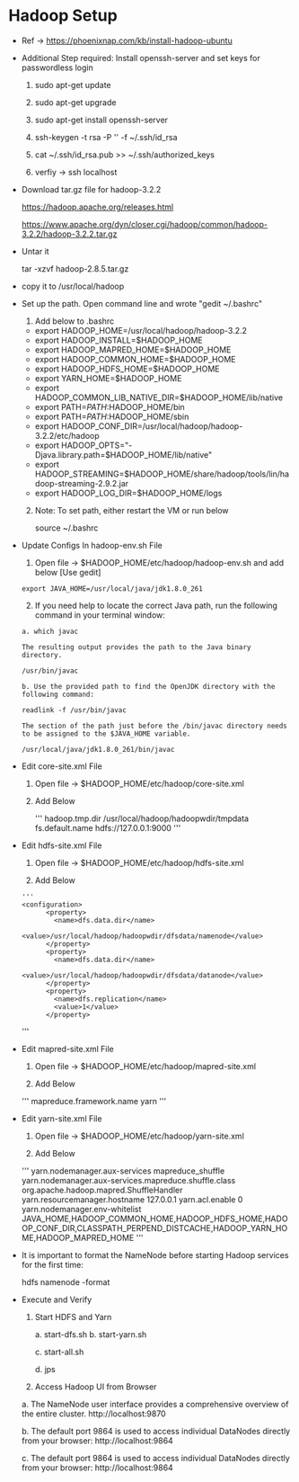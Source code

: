 # Hadoop Setup 

- Ref -> https://phoenixnap.com/kb/install-hadoop-ubuntu
  
- Additional Step required: Install openssh-server and set keys for passwordless login
  1. sudo apt-get update
  2. sudo apt-get upgrade
  3. sudo apt-get install openssh-server

  4. ssh-keygen -t rsa -P '' -f ~/.ssh/id_rsa
  5. cat ~/.ssh/id_rsa.pub >> ~/.ssh/authorized_keys

  6. verfiy -> ssh localhost
  
- Download tar.gz file for hadoop-3.2.2

   https://hadoop.apache.org/releases.html
  
   https://www.apache.org/dyn/closer.cgi/hadoop/common/hadoop-3.2.2/hadoop-3.2.2.tar.gz


- Untar it 
    
	tar -xzvf hadoop-2.8.5.tar.gz

- copy it to /usr/local/hadoop

- Set up the path. Open command line and wrote "gedit ~/.bashrc" 
  
  1. Add below to .bashrc
  
    - export HADOOP_HOME=/usr/local/hadoop/hadoop-3.2.2
	- export HADOOP_INSTALL=$HADOOP_HOME
	- export HADOOP_MAPRED_HOME=$HADOOP_HOME
	- export HADOOP_COMMON_HOME=$HADOOP_HOME
	- export HADOOP_HDFS_HOME=$HADOOP_HOME
	- export YARN_HOME=$HADOOP_HOME
	- export HADOOP_COMMON_LIB_NATIVE_DIR=$HADOOP_HOME/lib/native
	- export PATH=$PATH:$HADOOP_HOME/bin
	- export PATH=$PATH:$HADOOP_HOME/sbin
	- export HADOOP_CONF_DIR=/usr/local/hadoop/hadoop-3.2.2/etc/hadoop
	- export HADOOP_OPTS="-Djava.library.path=$HADOOP_HOME/lib/native"
	- export HADOOP_STREAMING=$HADOOP_HOME/share/hadoop/tools/lin/hadoop-streaming-2.9.2.jar
	- export HADOOP_LOG_DIR=$HADOOP_HOME/logs  
	
  2. Note: To set path, either restart the VM or run below

		source ~/.bashrc	
		
- Update Configs In hadoop-env.sh File
    
	1. Open file ->  $HADOOP_HOME/etc/hadoop/hadoop-env.sh and add below  [Use gedit]
	
	  export JAVA_HOME=/usr/local/java/jdk1.8.0_261
	

    2. If you need help to locate the correct Java path, run the following command in your terminal window:

      a. which javac
     
	  The resulting output provides the path to the Java binary directory.

      /usr/bin/javac
      
	  b. Use the provided path to find the OpenJDK directory with the following command:

      readlink -f /usr/bin/javac
      
	  The section of the path just before the /bin/javac directory needs to be assigned to the $JAVA_HOME variable.
 
      /usr/local/java/jdk1.8.0_261/bin/javac

- Edit core-site.xml File

    1. Open file ->  $HADOOP_HOME/etc/hadoop/core-site.xml	
	
	2. Add Below 
	
	    '''
		<configuration>
			<property>
			  <name>hadoop.tmp.dir</name>
			  <value>/usr/local/hadoop/hadoopwdir/tmpdata</value>
			</property>
			<property>
			  <name>fs.default.name</name>
			  <value>hdfs://127.0.0.1:9000</value>
			</property>
		</configuration>
		'''
		
- Edit hdfs-site.xml File

    1. Open file ->  $HADOOP_HOME/etc/hadoop/hdfs-site.xml	

    2. Add Below 
      
      '''
	  <configuration>
			<property>
			  <name>dfs.data.dir</name>
			  <value>/usr/local/hadoop/hadoopwdir/dfsdata/namenode</value>
			</property>
			<property>
			  <name>dfs.data.dir</name>
			  <value>/usr/local/hadoop/hadoopwdir/dfsdata/datanode</value>
			</property>
			<property>
			  <name>dfs.replication</name>
			  <value>1</value>
			</property>
	 </configuration>	
     '''
	 
- Edit mapred-site.xml File	

    1. Open file ->  $HADOOP_HOME/etc/hadoop/mapred-site.xml

    2. Add Below
     
	 '''
     <configuration> 
		<property> 
		  <name>mapreduce.framework.name</name> 
		  <value>yarn</value> 
		</property> 
	</configuration>
    '''
	
- Edit yarn-site.xml File	

    1. Open file ->  $HADOOP_HOME/etc/hadoop/yarn-site.xml

    2. Add Below
     
	 '''
     <configuration>
			<property>
			  <name>yarn.nodemanager.aux-services</name>
			  <value>mapreduce_shuffle</value>
			</property>
			<property>
			  <name>yarn.nodemanager.aux-services.mapreduce.shuffle.class</name>
			  <value>org.apache.hadoop.mapred.ShuffleHandler</value>
			</property>
			<property>
			  <name>yarn.resourcemanager.hostname</name>
			  <value>127.0.0.1</value>
			</property>
			<property>
			  <name>yarn.acl.enable</name>
			  <value>0</value>
			</property>
			<property>
			  <name>yarn.nodemanager.env-whitelist</name>   
			  <value>JAVA_HOME,HADOOP_COMMON_HOME,HADOOP_HDFS_HOME,HADOOP_CONF_DIR,CLASSPATH_PERPEND_DISTCACHE,HADOOP_YARN_HOME,HADOOP_MAPRED_HOME</value>
			</property>
	 </configuration>
	 '''
	 
- It is important to format the NameNode before starting Hadoop services for the first time:

   hdfs namenode -format


- Execute and Verify 


   1. Start HDFS and Yarn
   
		a. start-dfs.sh
		b. start-yarn.sh
		
        c. start-all.sh 
    
		d. jps 	
   
   2. Access Hadoop UI from Browser 
   
   a. The NameNode user interface provides a comprehensive overview of the entire cluster.
   http://localhost:9870
   
   b. The default port 9864 is used to access individual DataNodes directly from your browser:
   http://localhost:9864

   c. The default port 9864 is used to access individual DataNodes directly from your browser:
   http://localhost:9864
